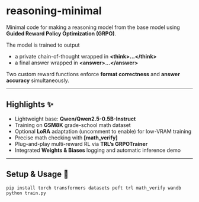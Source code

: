 # reasoning-minimal
Minimal code for making a reasoning model from the base model using **Guided Reward Policy Optimization (GRPO)**.

The model is trained to output

* a private chain-of-thought wrapped in **\<think>...\</think>**
* a final answer wrapped in **\<answer>...\</answer>**

Two custom reward functions enforce **format correctness** and **answer accuracy** simultaneously.

---

## Highlights ✨
- Lightweight base: **Qwen/Qwen2.5-0.5B-Instruct**
- Training on **GSM8K** grade-school math dataset
- Optional **LoRA** adaptation (uncomment to enable) for low-VRAM training
- Precise math checking with **[math_verify]**
- Plug-and-play multi-reward RL via **TRL’s GRPOTrainer**
- Integrated **Weights & Biases** logging and automatic inference demo

---

## Setup & Usage 🔧
```bash
pip install torch transformers datasets peft trl math_verify wandb
python train.py
```
